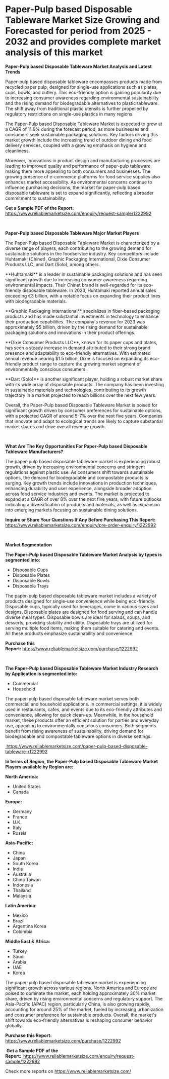 <p><h1>Paper-Pulp based Disposable Tableware Market Size Growing and Forecasted for period from 2025 - 2032 and provides complete market analysis of this market</h1></p><p><strong>Paper-Pulp based Disposable Tableware Market Analysis and Latest Trends</strong></p>
<p><p>Paper-pulp based disposable tableware encompasses products made from recycled paper pulp, designed for single-use applications such as plates, cups, bowls, and cutlery. This eco-friendly option is gaining popularity due to increasing consumer awareness regarding environmental sustainability and the rising demand for biodegradable alternatives to plastic tableware. The shift away from traditional plastic utensils is further propelled by regulatory restrictions on single-use plastics in many regions.</p><p>The Paper-Pulp based Disposable Tableware Market is expected to grow at a CAGR of 11.9% during the forecast period, as more businesses and consumers seek sustainable packaging solutions. Key factors driving this market growth include the increasing trend of outdoor dining and food delivery services, coupled with a growing emphasis on hygiene and cleanliness.</p><p>Moreover, innovations in product design and manufacturing processes are leading to improved quality and performance of paper-pulp tableware, making them more appealing to both consumers and businesses. The growing presence of e-commerce platforms for food service supplies also enhances market accessibility. As environmental concerns continue to influence purchasing decisions, the market for paper-pulp based disposable tableware is set to expand significantly, reflecting a broader commitment to sustainability.</p></p>
<p><strong>Get a Sample PDF of the Report:&nbsp;</strong> <a href="https://www.reliablemarketsize.com/enquiry/request-sample/1222992?utm_campaign=3055&utm_medium=2&utm_source=Github&utm_content=ia&utm_term=05042025&utm_id=paper-pulp-based-disposable-tableware">https://www.reliablemarketsize.com/enquiry/request-sample/1222992</a></p>
<p>&nbsp;</p>
<p><strong>Paper-Pulp based Disposable Tableware Major Market Players</strong></p>
<p><p>The Paper-Pulp based Disposable Tableware Market is characterized by a diverse range of players, each contributing to the growing demand for sustainable solutions in the foodservice industry. Key competitors include Huhtamaki (Chinet), Graphic Packaging International, Dixie Consumer Products LLC, and Dart (Solo), among others.</p><p>**Huhtamaki** is a leader in sustainable packaging solutions and has seen significant growth due to increasing consumer awareness regarding environmental impacts. Their Chinet brand is well-regarded for its eco-friendly disposable tableware. In 2023, Huhtamaki reported annual sales exceeding €3 billion, with a notable focus on expanding their product lines with biodegradable materials.</p><p>**Graphic Packaging International** specializes in fiber-based packaging products and has made substantial investments in technology to enhance their production capabilities. The company's revenue for 2023 was approximately $5 billion, driven by the rising demand for sustainable packaging solutions and innovations in their product offerings.</p><p>**Dixie Consumer Products LLC**, known for its paper cups and plates, has seen a steady increase in demand attributed to their strong brand presence and adaptability to eco-friendly alternatives. With estimated annual revenue nearing $1.5 billion, Dixie is focused on expanding its eco-friendly product range to capture the growing market segment of environmentally conscious consumers.</p><p>**Dart (Solo)** is another significant player, holding a robust market share with its wide array of disposable products. The company has been investing in sustainable materials and technologies, contributing to its growth trajectory in a market projected to reach billions over the next few years.</p><p>Overall, the Paper-Pulp based Disposable Tableware Market is poised for significant growth driven by consumer preferences for sustainable options, with a projected CAGR of around 5-7% over the next five years. Companies that innovate and adapt to ecological trends are likely to capture substantial market shares and drive overall revenue growth.</p></p>
<p>&nbsp;</p>
<p><strong>What Are The Key Opportunities For Paper-Pulp based Disposable Tableware Manufacturers?</strong></p>
<p><p>The paper-pulp based disposable tableware market is experiencing robust growth, driven by increasing environmental concerns and stringent regulations against plastic use. As consumers shift towards sustainable options, the demand for biodegradable and compostable products is surging. Key growth trends include innovations in production techniques, enhancing durability and user experience, alongside broader adoption across food service industries and events. The market is projected to expand at a CAGR of over 8% over the next five years, with future outlooks indicating a diversification of products and materials, as well as expansion into emerging markets focusing on sustainable dining solutions.</p></p>
<p><strong>Inquire or Share Your Questions If Any Before Purchasing This Report:</strong> <a href="https://www.reliablemarketsize.com/enquiry/pre-order-enquiry/1222992?utm_campaign=3055&utm_medium=2&utm_source=Github&utm_content=ia&utm_term=05042025&utm_id=paper-pulp-based-disposable-tableware">https://www.reliablemarketsize.com/enquiry/pre-order-enquiry/1222992</a></p>
<p>&nbsp;</p>
<p><strong>Market Segmentation</strong></p>
<p><strong>The Paper-Pulp based Disposable Tableware Market Analysis by types is segmented into:</strong></p>
<p><ul><li>Disposable Cups</li><li>Disposable Plates</li><li>Disposable Bowls</li><li>Disposable Trays</li></ul></p>
<p><p>The paper-pulp based disposable tableware market includes a variety of products designed for single-use convenience while being eco-friendly. Disposable cups, typically used for beverages, come in various sizes and designs. Disposable plates are designed for food serving and can handle diverse meal types. Disposable bowls are ideal for salads, soups, and desserts, providing stability and utility. Disposable trays are utilized for serving multiple food items, making them suitable for catering and events. All these products emphasize sustainability and convenience.</p></p>
<p><strong>Purchase this Report:&nbsp;</strong><a href="https://www.reliablemarketsize.com/purchase/1222992?utm_campaign=3055&utm_medium=2&utm_source=Github&utm_content=ia&utm_term=05042025&utm_id=paper-pulp-based-disposable-tableware">https://www.reliablemarketsize.com/purchase/1222992</a></p>
<p>&nbsp;</p>
<p><strong>The Paper-Pulp based Disposable Tableware Market Industry Research by Application is segmented into:</strong></p>
<p><ul><li>Commercial</li><li>Household</li></ul></p>
<p><p>The paper-pulp based disposable tableware market serves both commercial and household applications. In commercial settings, it is widely used in restaurants, cafes, and events due to its eco-friendly attributes and convenience, allowing for quick clean-up. Meanwhile, in the household market, these products offer an efficient solution for parties and everyday use, appealing to environmentally conscious consumers. Both segments benefit from rising awareness of sustainability, driving demand for biodegradable and compostable tableware options in diverse settings.</p></p>
<p><a href="https://www.reliablemarketsize.com/paper-pulp-based-disposable-tableware-r1222992?utm_campaign=3055&utm_medium=2&utm_source=Github&utm_content=ia&utm_term=05042025&utm_id=paper-pulp-based-disposable-tableware">&nbsp;https://www.reliablemarketsize.com/paper-pulp-based-disposable-tableware-r1222992</a></p>
<p><strong>In terms of Region, the Paper-Pulp based Disposable Tableware Market Players available by Region are:</strong></p>
<p>
    <p> <strong> North America: </strong>
        <ul>
            <li>United States</li>
            <li>Canada</li>
        </ul>
        </p> 
    <p> <strong> Europe: </strong>
        <ul>
            <li>Germany</li>
            <li>France</li>
            <li>U.K.</li>
            <li>Italy</li>
            <li>Russia</li>
        </ul>
        </p> 
    <p> <strong> Asia-Pacific: </strong>
        <ul>
            <li>China</li>
            <li>Japan</li>
            <li>South Korea</li>
            <li>India</li>
            <li>Australia</li>
            <li>China Taiwan</li>
            <li>Indonesia</li>
            <li>Thailand</li>
            <li>Malaysia</li>
        </ul>
        </p> 
    <p> <strong> Latin America: </strong>
        <ul>
            <li>Mexico</li>
            <li>Brazil</li>
            <li>Argentina Korea</li>
            <li>Colombia</li>
        </ul>
        </p> 
    <p> <strong> Middle East & Africa: </strong>
        <ul>
            <li>Turkey</li>
            <li>Saudi</li>
            <li>Arabia</li>
            <li>UAE</li>
            <li>Korea</li>
        </ul>
    </p>
    </p>
<p><p>The paper-pulp based disposable tableware market is experiencing significant growth across various regions. North America and Europe are poised to dominate the market, each holding approximately 30% market share, driven by rising environmental concerns and regulatory support. The Asia-Pacific (APAC) region, particularly China, is also growing rapidly, accounting for around 25% of the market, fueled by increasing urbanization and consumer preference for sustainable products. Overall, the market's shift towards eco-friendly alternatives is reshaping consumer behavior globally.</p></p>
<p><strong>Purchase this Report: </strong><a href="https://www.reliablemarketsize.com/purchase/1222992?utm_campaign=3055&utm_medium=2&utm_source=Github&utm_content=ia&utm_term=05042025&utm_id=paper-pulp-based-disposable-tableware">https://www.reliablemarketsize.com/purchase/1222992</a></p>
<p>&nbsp;<strong>Get a Sample PDF of the Report:&nbsp;&nbsp;</strong><a href="https://www.reliablemarketsize.com/enquiry/request-sample/1222992?utm_campaign=3055&utm_medium=2&utm_source=Github&utm_content=ia&utm_term=05042025&utm_id=paper-pulp-based-disposable-tableware">https://www.reliablemarketsize.com/enquiry/request-sample/1222992</a></p>
<p><strong></strong></p>
<p>Check more reports on <a href="https://www.reliablemarketsize.com/?utm_campaign=3055&utm_medium=2&utm_source=Github&utm_content=ia&utm_term=05042025&utm_id=paper-pulp-based-disposable-tableware">https://www.reliablemarketsize.com/</a></p>